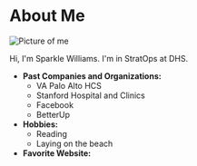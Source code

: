 # About Me

![Picture of me](https://avatars3.githubusercontent.com/u/50209050?s=460&v=4)

Hi, I'm Sparkle Williams. I'm in StratOps at DHS.

- **Past Companies and Organizations:**
  - VA Palo Alto HCS
  - Stanford Hospital and Clinics
  - Facebook
  - BetterUp
- **Hobbies:**
  - Reading
  - Laying on the beach
- **Favorite Website:** []()
